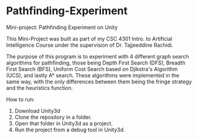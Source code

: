 # Pathfinding-Experiment
Mini-project: Pathfinding Experiment on Unity

This Mini-Project was built as part of my CSC 4301 Intro. to Artificial Intelligence Course under the supervision of Dr. Tajjeeddine Rachidi.

The purpose of this program is to experiment with 4 different graph search algorithms for pathfinding, those being Depth First Search (DFS), Breadth First Search (BFS), 
Uniform Cost Search based on Djikstra's Algorithm (UCS), and lastly A* search. These algorithms were implemented in the same way, with the only differences between them being
the fringe strategy and the heuristics function.

How to run:

1. Download Unity3d
2. Clone the repository in a folder.
3. Open that folder in Unity3d as a project.
4. Run the project from a debug tool in Unity3d.
